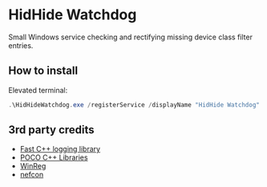 # HidHide Watchdog

Small Windows service checking and rectifying missing device class filter entries.

## How to install

Elevated terminal:

```PowerShell
.\HidHideWatchdog.exe /registerService /displayName "HidHide Watchdog"
```

## 3rd party credits

- [Fast C++ logging library](https://github.com/gabime/spdlog)
- [POCO C++ Libraries](https://pocoproject.org/)
- [WinReg](https://github.com/GiovanniDicanio/WinReg)
- [nefcon](https://github.com/nefarius/nefcon)
